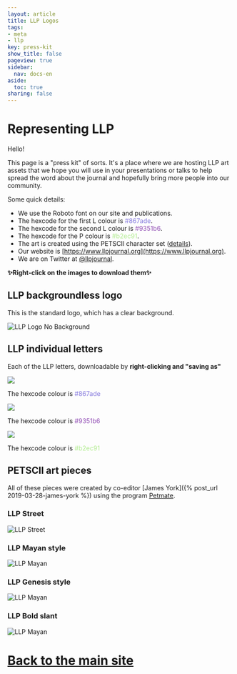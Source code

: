 ```yaml
---
layout: article
title: LLP Logos
tags:
- meta
- llp
key: press-kit
show_title: false
pageview: true
sidebar:
  nav: docs-en
aside:
  toc: true
sharing: false
---
```


# Representing LLP

Hello! 

This page is a "press kit" of sorts. 
It's a place where we are hosting LLP art assets that we hope you will use in your presentations or talks to help spread the word about the journal and hopefully bring more people into our community.

Some quick details:

- We use the Roboto font on our site and publications.
- The hexcode for the first L colour is <span style="color:#867ade;">#867ade</span>.
- The hexcode for the second L colour is <span style="color:#9351b6;">#9351b6</span>.
- The hexcode for the P colour is <span style="color:#b2ec91;">#b2ec91</span>.
- The art is created using the PETSCII character set ([details](https://en.wikipedia.org/wiki/PETSCII)).
- Our website is [https://www.llpjournal.org](https://www.llpjournal.org).
- We are on Twitter at [@llpjournal](https://www.twitter.com/llpjournal).


**✨Right-click on the images to download them✨**

## LLP backgroundless logo

This is the standard logo, which has a clear background.

![LLP Logo No Background](/assets/images/press-kit/llp-no-background.png)

## LLP individual letters

Each of the LLP letters, downloadable by **right-clicking and "saving as"**

<div class="card">
  <div class="card__image">
    <img class="image" src="/assets/images/press-kit/L1.png"/>
    <div class="overlay">
      <p>The hexcode colour is <span style="color:#867ade;">#867ade</span></p>
    </div>
  </div>
</div>

<div class="card">
  <div class="card__image">
    <img class="image" src="/assets/images/press-kit/L2.png"/>
    <div class="overlay">
      <p>The hexcode colour is <span style="color:#9351b6;">#9351b6</span></p>
    </div>
  </div>
</div>

<div class="card">
  <div class="card__image">
    <img class="image" src="/assets/images/press-kit/p.png"/>
    <div class="overlay">
      <p>The hexcode colour is <span style="color:#b2ec91;">#b2ec91</span></p>
    </div>
  </div>
</div>

## PETSCII art pieces
All of these pieces were created by co-editor [James York]({% post_url 2019-03-28-james-york %}) using the program [Petmate](https://nurpax.github.io/petmate/).

### LLP Street

![LLP Street](/assets/images/press-kit/llp-street.png)

### LLP Mayan style

![LLP Mayan](/assets/images/slider-LLP-Mayan.png)

### LLP Genesis style

![LLP Mayan](/assets/images/slider-LLP-Genesis-style.png)

### LLP Bold slant

![LLP Mayan](/assets/images/LLP-bold-slant.png)


# [Back to the main site](https://www.llpjournal.org/about.html)
